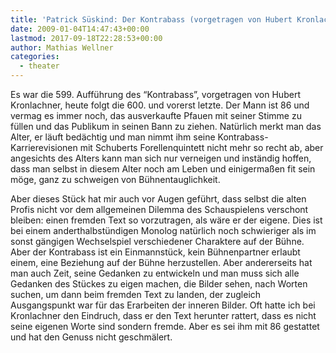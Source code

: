 ```yaml
---
title: 'Patrick Süskind: Der Kontrabass (vorgetragen von Hubert Kronlachner)'
date: 2009-01-04T14:47:43+00:00
lastmod: 2017-09-18T22:28:53+00:00
author: Mathias Wellner
categories:
  - theater
---
```

Es war die 599. Aufführung des &#8220;Kontrabass&#8221;, vorgetragen von Hubert Kronlachner, heute folgt die 600. und vorerst letzte. Der Mann ist 86 und vermag es immer noch, das ausverkaufte Pfauen mit seiner Stimme zu füllen und das Publikum in seinen Bann zu ziehen. Natürlich merkt man das Alter, er läuft bedächtig und man nimmt ihm seine Kontrabass-Karrierevisionen mit Schuberts Forellenquintett nicht mehr so recht ab, aber angesichts des Alters kann man sich nur verneigen und inständig hoffen, dass man selbst in diesem Alter noch am Leben und einigermaßen fit sein möge, ganz zu schweigen von Bühnentauglichkeit.

Aber dieses Stück hat mir auch vor Augen geführt, dass selbst die alten Profis nicht vor dem allgemeinen Dilemma des Schauspielens verschont bleiben: einen fremden Text so vorzutragen, als wäre er der eigene. Dies ist bei einem anderthalbstündigen Monolog natürlich noch schwieriger als im sonst gängigen Wechselspiel verschiedener Charaktere auf der Bühne. Aber der Kontrabass ist ein Einmannstück, kein Bühnenpartner erlaubt einem, eine Beziehung auf der Bühne herzustellen. Aber andererseits hat man auch Zeit, seine Gedanken zu entwickeln und man muss sich alle Gedanken des Stückes zu eigen machen, die Bilder sehen, nach Worten suchen, um dann beim fremden Text zu landen, der zugleich Ausgangspunkt war für das Erarbeiten der inneren Bilder. Oft hatte ich bei Kronlachner den Eindruch, dass er den Text herunter rattert, dass es nicht seine eigenen Worte sind sondern fremde. Aber es sei ihm mit 86 gestattet und hat den Genuss nicht geschmälert.